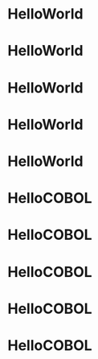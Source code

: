 # HelloWorld
# HelloWorld
# HelloWorld
# HelloWorld
# HelloWorld
# HelloCOBOL
# HelloCOBOL
# HelloCOBOL
# HelloCOBOL
# HelloCOBOL
